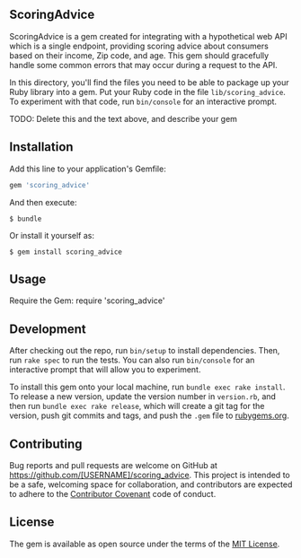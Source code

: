 ## ScoringAdvice

ScoringAdvice is a gem created for integrating with a hypothetical web API which is a single endpoint, providing
scoring advice about consumers based on their income, Zip code, and age.  This gem should gracefully handle some
common errors that may occur during a request to the API.

In this directory, you'll find the files you need to be able to 
package up your Ruby library into a gem. Put your Ruby code in the file 
`lib/scoring_advice`. To experiment with that code, run `bin/console` 
for an interactive prompt.

TODO: Delete this and the text above, and describe your gem

## Installation

Add this line to your application's Gemfile:

```ruby
gem 'scoring_advice'
```

And then execute:

    $ bundle

Or install it yourself as:

    $ gem install scoring_advice

## Usage

Require the Gem:
  require 'scoring_advice'

## Development

After checking out the repo, run `bin/setup` to install dependencies. Then, run `rake spec` to run the tests. You can also run `bin/console` for an interactive prompt that will allow you to experiment.

To install this gem onto your local machine, run `bundle exec rake install`. To release a new version, update the version number in `version.rb`, and then run `bundle exec rake release`, which will create a git tag for the version, push git commits and tags, and push the `.gem` file to [rubygems.org](https://rubygems.org).

## Contributing

Bug reports and pull requests are welcome on GitHub at https://github.com/[USERNAME]/scoring_advice. This project is intended to be a safe, welcoming space for collaboration, and contributors are expected to adhere to the [Contributor Covenant](http://contributor-covenant.org) code of conduct.


## License

The gem is available as open source under the terms of the [MIT License](http://opensource.org/licenses/MIT).

